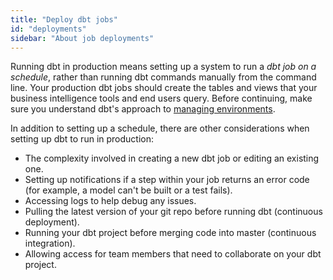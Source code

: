 ```yaml
---
title: "Deploy dbt jobs"
id: "deployments"
sidebar: "About job deployments"
---
```


Running dbt in production means setting up a system to run a _dbt job on a schedule_, rather than running dbt commands manually from the command line. Your production dbt jobs should create the tables and <Term id="view">views</Term> that your business intelligence tools and end users query. Before continuing, make sure you understand dbt's approach to [managing environments](/docs/collaborate/environments/environments-in-dbt).

In addition to setting up a schedule, there are other considerations when setting up dbt to run in production:

* The complexity involved in creating a new dbt job or editing an existing one.
* Setting up notifications if a step within your job returns an error code (for example, a model can't be built or a test fails).
* Accessing logs to help debug any issues.
* Pulling the latest version of your git repo before running dbt (continuous deployment).
* Running your dbt project before merging code into master (continuous integration).
* Allowing access for team members that need to collaborate on your dbt project.

<!--## Run dbt in production

If you want to run dbt jobs on a schedule, you can use tools such as dbt Cloud, Airflow, Prefect, Dagster, automation server, or Cron.-->

<div className="grid--2-col">

<Card
    title="Deploy with dbt Cloud"
    body="We've built dbt Cloud to empower data teams to easily run dbt in production. If you're interested in trying out dbt Cloud, you can sign up for an account."
link="/docs/deploy/dbt-cloud-job"
    icon="dbt-bit"/>

<Card
    title="Deploy with other tools"
    body="We've built dbt Cloud to empower data teams to easily run dbt in production. If you're interested in trying out dbt Cloud, you can sign up for an account."
link="/docs/deploy/deployment-tools"
    icon="pencil-paper"/>    

</div> <br />